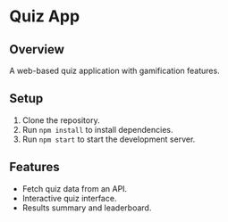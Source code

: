 # Quiz App

## Overview
A web-based quiz application with gamification features.

## Setup
1. Clone the repository.
2. Run `npm install` to install dependencies.
3. Run `npm start` to start the development server.

## Features
- Fetch quiz data from an API.
- Interactive quiz interface.
- Results summary and leaderboard.
